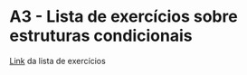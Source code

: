 # A3 - Lista de exercícios sobre estruturas condicionais

[Link](https://drive.google.com/file/d/1p_z16TyNUNmXsMPd7E9VK0MYMJS4vnMe/view?usp=sharing) da lista de exercícios